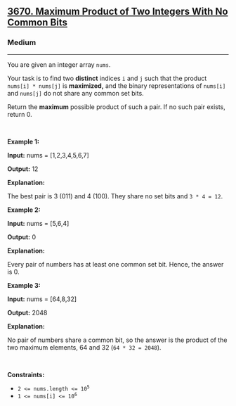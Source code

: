 <h2><a href="https://leetcode.com/problems/maximum-product-of-two-integers-with-no-common-bits">3670. Maximum Product of Two Integers With No Common Bits</a></h2><h3>Medium</h3><hr><p>You are given an integer array <code>nums</code>.</p>

<p>Your task is to find two <strong>distinct</strong> indices <code>i</code> and <code>j</code> such that the product <code>nums[i] * nums[j]</code> is <strong>maximized,</strong> and the binary representations of <code>nums[i]</code> and <code>nums[j]</code> do not share any common set bits.</p>

<p>Return the <strong>maximum</strong> possible product of such a pair. If no such pair exists, return 0.</p>

<p>&nbsp;</p>
<p><strong class="example">Example 1:</strong></p>

<div class="example-block">
<p><strong>Input:</strong> <span class="example-io">nums = [1,2,3,4,5,6,7]</span></p>

<p><strong>Output:</strong> <span class="example-io">12</span></p>

<p><strong>Explanation:</strong></p>

<p>The best pair is 3 (011) and 4 (100). They share no set bits and <code>3 * 4 = 12</code>.</p>
</div>

<p><strong class="example">Example 2:</strong></p>

<div class="example-block">
<p><strong>Input:</strong> <span class="example-io">nums = [5,6,4]</span></p>

<p><strong>Output:</strong> <span class="example-io">0</span></p>

<p><strong>Explanation:</strong></p>

<p>Every pair of numbers has at least one common set bit. Hence, the answer is 0.</p>
</div>

<p><strong class="example">Example 3:</strong></p>

<div class="example-block">
<p><strong>Input:</strong> <span class="example-io">nums = [64,8,32]</span></p>

<p><strong>Output:</strong> <span class="example-io">2048</span></p>

<p><strong>Explanation:</strong></p>

<p>No pair of numbers share a common bit, so the answer is the product of the two maximum elements, 64 and 32 (<code>64 * 32 = 2048</code>).</p>
</div>

<p>&nbsp;</p>
<p><strong>Constraints:</strong></p>

<ul>
	<li><code>2 &lt;= nums.length &lt;= 10<sup>5</sup></code></li>
	<li><code>1 &lt;= nums[i] &lt;= 10<sup>6</sup></code></li>
</ul>
